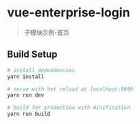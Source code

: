# vue-enterprise-login

> 子模块示例-首页

## Build Setup

``` bash
# install dependencies
yarn install

# serve with hot reload at localhost:8080
yarn run dev

# build for production with minification
yarn run build
```
